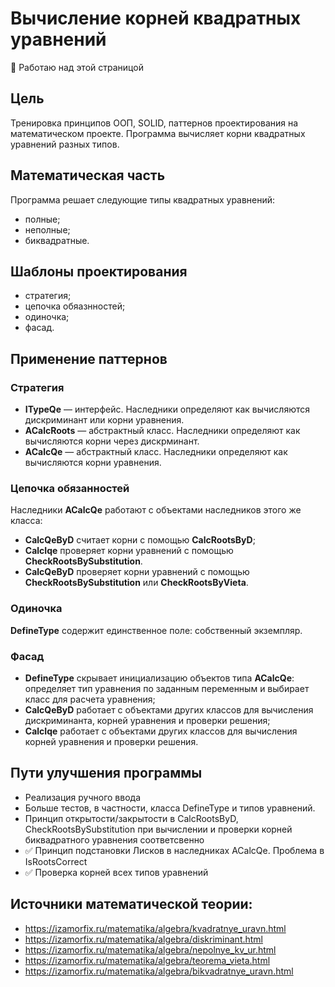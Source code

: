 # Вычисление корней квадратных уравнений 
:owl: Работаю над этой страницой

## Цель
Тренировка принципов ООП, SOLID, паттернов проектирования на математическом проекте. Программа вычисляет корни квадратных уравнений разных типов. 
<!--
  Стратегия, цепочка обязанностей, синглтон, фасад, интверсия управления и внедрение зависимостей.
  Проверка следования принципам ООП, СОЛИД
-->
## Математическая часть
Программа решает следующие типы квадратных уравнений:
- полные;
- неполные;
- биквадратные.

## Шаблоны проектирования
- стратегия;
- цепочка обяазнностей;
- одиночка;
- фасад.

## Применение паттернов
### Стратегия 
- **ITypeQe**    — интерфейс. Наследники определяют как вычисляются дискриминант или корни уравнения.
- **ACalcRoots** — абстрактный класс. Наследники определяют как вычисляются корни через дискрминант.
- **ACalcQe**    — абстрактный класс. Наследники определяют как вычисляются корни уравнения. 

### Цепочка обязанностей
Наследники **ACalcQe** работают с объектами наследников этого же класса: 
- **CalcQeByD** считает корни с помощью **CalcRootsByD**; 
- **CalcIqe**   проверяет корни уравнений с помощью **CheckRootsBySubstitution**.
- **CalcQeByD** проверяет корни уравнений с помощью **CheckRootsBySubstitution** или **CheckRootsByVieta**.

### Одиночка
**DefineType** содержит единственное поле: собственный экземпляр.

### Фасад 
- **DefineType** скрывает инициализацию объектов типа **ACalcQe**: определяет тип уравнения по заданным переменным и выбирает класс для расчета уравнения;
- **CalcQeByD**  работает с объектами других классов для вычисления дискриминанта, корней уравнения и проверки решения;  
- **CalcIqe**    работает с объектами других классов для вычисления корней уравнения и проверки решения.

## Пути улучшения программы 
- Реализация ручного ввода
- Больше тестов, в частности, класса DefineType и типов уравнений.   
- Принцип открытости/закрытости в CalcRootsByD, CheckRootsBySubstitution при вычислении и проверки корней биквадратного уравнения соответсвенно 
- ✅ Принцип подстановки Лисков в наследниках ACalcQe. Проблема в IsRootsCorrect
- ✅ Проверка корней всех типов уравнений

## Источники математической теории:
- https://izamorfix.ru/matematika/algebra/kvadratnye_uravn.html
- https://izamorfix.ru/matematika/algebra/diskriminant.html
- https://izamorfix.ru/matematika/algebra/nepolnye_kv_ur.html
- https://izamorfix.ru/matematika/algebra/teorema_vieta.html
- https://izamorfix.ru/matematika/algebra/bikvadratnye_uravn.html
